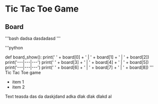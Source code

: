 # Tic Tac Toe Game

## Board
'''bash
dadsa dasdadasd
'''


'''python

def board_show():
    print(' ' + board[0] + ' | ' + board[1] + ' | ' + board[2])
    print('---|---|---')
    print(' ' + board[3] + ' | ' + board[4] + ' | ' + board[5])
    print('---|---|---')
    print(' ' + board[6] + ' | ' + board[7] + ' | ' + board[8])
'''
Tic Tac  Toe game


- item 1
- item 2

Text teasda das da daskjdand  adka dlak dlak dlakd al
